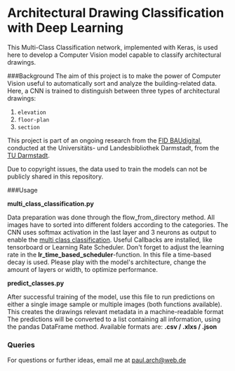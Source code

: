 # Architectural Drawing Classification with Deep Learning

This Multi-Class Classification network, implemented with Keras, is used
here to develop a Computer Vision model capable to classify architectural drawings.

###Background
The aim of this project is to make the power of Computer Vision useful
to automatically sort and analyze the building-related data.
Here, a CNN is trained to distinguish between three types of
architectural drawings:
1. `elevation`
2. `floor-plan`
3. `section`

This project is part of an ongoing research from the [FID BAUdigital](https://kickoff.fid-bau.de/en/),
conducted at the Universitäts- und Landesbibliothek Darmstadt,
from the [TU Darmstadt](https://www.tu-darmstadt.de/index.en.jsp).

Due to copyright issues, the data used to train the models can not be publicly
shared in this repository.

###Usage

**multi_class_classification.py**

Data preparation was done through the flow_from_directory method. All images
have to sorted into different folders according to the categories.
The CNN uses softmax activation in the last layer and 3 neurons as output
to enable the [multi class classification](https://en.wikipedia.org/wiki/Multiclass_classification).
Useful Callbacks are installed, like tensorboard
or Learning Rate Scheduler.
Don't forget to adjust the learning rate in the **lr_time_based_scheduler**-function.
In this file a time-based decay is used.
Please play with the model's architecture, change the amount of layers or width,
to optimize performance.


**predict_classes.py**

After successful training of the model, use this file to run predictions on either
a single image sample or multiple images (both functions available).
This creates the drawings relevant metadata in a machine-readable format
The predictions will be converted to a list containing all information, using the pandas DataFrame method.
Available formats are: **.csv / .xlxs / .json**


### Queries
For questions or further ideas, email me at paul.arch@web.de